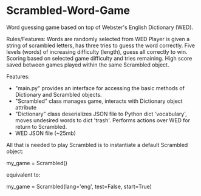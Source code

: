 # Scrambled-Word-Game
Word guessing game based on top of Webster's English Dictionary (WED).

Rules/Features:
Words are randomly selected from WED
Player is given a string of scrambled letters, has three tries to guess the word correctly.
Five levels (words) of increasing difficulty (length), guess all correctly to win.
Scoring based on selected game difficulty and tries remaining.
High score saved between games played within the same Scrambled object.

Features:
  - "main.py" provides an interface for accessing the basic methods of Dictionary and Scrambled objects.
  - "Scrambled" class manages game, interacts with Dictionary object attribute
  - "Dictionary" class deserializes JSON file to Python dict 'vocabulary', moves undesired words to dict 'trash'. Performs actions over WED for return to Scrambled.
  - WED JSON file (~25mb)
  
All that is needed to play Scrambled is to instantiate a default Scrambled object:

my_game = Scrambled()

equivalent to:

my_game = Scrambled(lang='eng', test=False, start=True)

